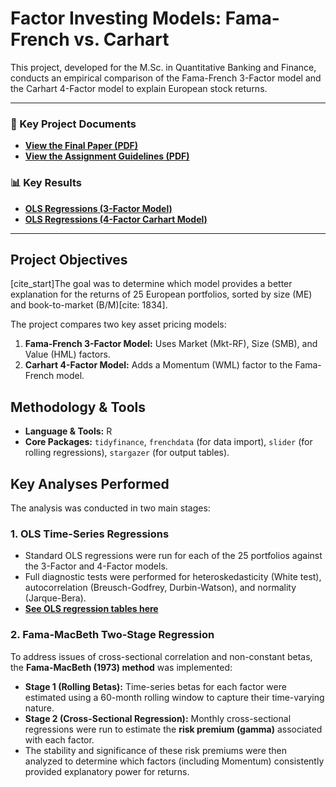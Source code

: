 # Factor Investing Models: Fama-French vs. Carhart

This project, developed for the M.Sc. in Quantitative Banking and Finance, conducts an empirical comparison of the Fama-French 3-Factor model and the Carhart 4-Factor model to explain European stock returns.

---
### 📄 Key Project Documents
* **[View the Final Paper (PDF)](docs/Factor_Investing_Paper.pdf)**
* **[View the Assignment Guidelines (PDF)](docs/Assignment_Guidelines.pdf)**

### 📊 Key Results
* **[OLS Regressions (3-Factor Model)](results/3_Factor_Model_OLS.html)**
* **[OLS Regressions (4-Factor Carhart Model)](results/4_Factor_Carhart_OLS.html)**
---

## Project Objectives

[cite_start]The goal was to determine which model provides a better explanation for the returns of 25 European portfolios, sorted by size (ME) and book-to-market (B/M)[cite: 1834].

The project compares two key asset pricing models:
1.  **Fama-French 3-Factor Model:** Uses Market (Mkt-RF), Size (SMB), and Value (HML) factors.
2.  **Carhart 4-Factor Model:** Adds a Momentum (WML) factor to the Fama-French model.

## Methodology & Tools

* **Language & Tools:** R
* **Core Packages:** `tidyfinance`, `frenchdata` (for data import), `slider` (for rolling regressions), `stargazer` (for output tables).

## Key Analyses Performed

The analysis was conducted in two main stages:

### 1. OLS Time-Series Regressions
* Standard OLS regressions were run for each of the 25 portfolios against the 3-Factor and 4-Factor models.
* Full diagnostic tests were performed for heteroskedasticity (White test), autocorrelation (Breusch-Godfrey, Durbin-Watson), and normality (Jarque-Bera).
* **[See OLS regression tables here](results/)**

### 2. Fama-MacBeth Two-Stage Regression
To address issues of cross-sectional correlation and non-constant betas, the **Fama-MacBeth (1973) method** was implemented:
* **Stage 1 (Rolling Betas):** Time-series betas for each factor were estimated using a 60-month rolling window to capture their time-varying nature.
* **Stage 2 (Cross-Sectional Regression):** Monthly cross-sectional regressions were run to estimate the **risk premium (gamma)** associated with each factor.
* The stability and significance of these risk premiums were then analyzed to determine which factors (including Momentum) consistently provided explanatory power for returns.

